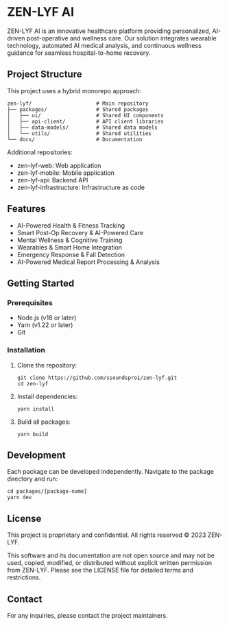# ZEN-LYF AI

ZEN-LYF AI is an innovative healthcare platform providing personalized, AI-driven post-operative and wellness care. Our solution integrates wearable technology, automated AI medical analysis, and continuous wellness guidance for seamless hospital-to-home recovery.

## Project Structure

This project uses a hybrid monorepo approach:

```
zen-lyf/                     # Main repository
├── packages/                # Shared packages
│   ├── ui/                  # Shared UI components
│   ├── api-client/          # API client libraries
│   ├── data-models/         # Shared data models
│   └── utils/               # Shared utilities
└── docs/                    # Documentation
```

Additional repositories:
- zen-lyf-web: Web application
- zen-lyf-mobile: Mobile application
- zen-lyf-api: Backend API
- zen-lyf-infrastructure: Infrastructure as code

## Features

- AI-Powered Health & Fitness Tracking
- Smart Post-Op Recovery & AI-Powered Care
- Mental Wellness & Cognitive Training
- Wearables & Smart Home Integration
- Emergency Response & Fall Detection
- AI-Powered Medical Report Processing & Analysis

## Getting Started

### Prerequisites

- Node.js (v18 or later)
- Yarn (v1.22 or later)
- Git

### Installation

1. Clone the repository:
   ```
   git clone https://github.com/ssoundspro1/zen-lyf.git
   cd zen-lyf
   ```

2. Install dependencies:
   ```
   yarn install
   ```

3. Build all packages:
   ```
   yarn build
   ```

## Development

Each package can be developed independently. Navigate to the package directory and run:

```
cd packages/[package-name]
yarn dev
```

## License

This project is proprietary and confidential. All rights reserved © 2023 ZEN-LYF.

This software and its documentation are not open source and may not be used, copied, modified, or distributed without explicit written permission from ZEN-LYF. Please see the LICENSE file for detailed terms and restrictions.

## Contact

For any inquiries, please contact the project maintainers. 